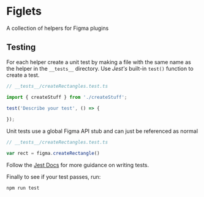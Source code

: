 # Figlets
A collection of helpers for Figma plugins

## Testing

For each helper create a unit test by making a file with the same name as the helper in the `__tests__` directory. Use *Jest's* built-in `test()` function to create a test.

```js
// __tests__/createRectangles.test.ts

import { createStuff } from './createStuff';

test('Describe your test', () => {
    
});
```

Unit tests use a global Figma API stub and can just be referenced as normal

```js
// __tests__/createRectangles.test.ts

var rect = figma.createRectangle()
```

Follow the [Jest Docs](https://jestjs.io/docs/getting-started) for more guidance on writing tests.

Finally to see if your test passes, run:

```bash
npm run test
```
